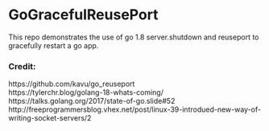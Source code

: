 # GoGracefulReusePort
This repo demonstrates the use of go 1.8 server.shutdown and reuseport to gracefully restart a go app.

<h3>Credit:</h3>
<p>
https://github.com/kavu/go_reuseport <br/>
https://tylerchr.blog/golang-18-whats-coming/ <br/>
https://talks.golang.org/2017/state-of-go.slide#52 <br/>
http://freeprogrammersblog.vhex.net/post/linux-39-introdued-new-way-of-writing-socket-servers/2
</p>
